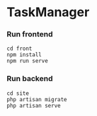 # TaskManager

### Run frontend
```
cd front
npm install
npm run serve
```

### Run backend
```
cd site
php artisan migrate
php artisan serve
```
